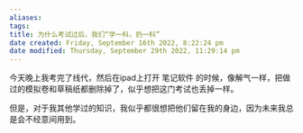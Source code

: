 ```yaml
---
aliases: 
tags: 
title: 为什么考试过后，我们“学一科，扔一科”
date created: Friday, September 16th 2022, 8:22:24 pm
date modified: Thursday, September 29th 2022, 11:29:14 pm
---
```


今天晚上我考完了线代，然后在ipad上打开 笔记软件 的时候，像解气一样，把做过的模拟卷和草稿纸都删除掉了，似乎想把这门考试也丢掉一样。

但是，对于我其他学过的知识，我似乎都很想把他们留在我的身边，因为未来我总是会不经意间用到。

